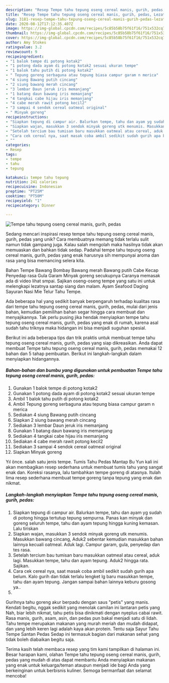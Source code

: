 ```yaml
---
description: "Resep Tempe tahu tepung oseng cereal manis, gurih, pedas, Lezat"
title: "Resep Tempe tahu tepung oseng cereal manis, gurih, pedas, Lezat"
slug: 3181-resep-tempe-tahu-tepung-oseng-cereal-manis-gurih-pedas-lezat
date: 2020-08-12T17:12:35.407Z
image: https://img-global.cpcdn.com/recipes/5c85b58b75f61f16/751x532cq70/tempe-tahu-tepung-oseng-cereal-manis-gurih-pedas-foto-resep-utama.jpg
thumbnail: https://img-global.cpcdn.com/recipes/5c85b58b75f61f16/751x532cq70/tempe-tahu-tepung-oseng-cereal-manis-gurih-pedas-foto-resep-utama.jpg
cover: https://img-global.cpcdn.com/recipes/5c85b58b75f61f16/751x532cq70/tempe-tahu-tepung-oseng-cereal-manis-gurih-pedas-foto-resep-utama.jpg
author: Amy Stokes
ratingvalue: 3.2
reviewcount: 9
recipeingredient:
- "1 balok tempe di potong kotak2"
- "1 potong dada ayam di potong kotak2 sesuai ukuran tempe"
- "1 balok tahu putih di potong kotak2"
- " Tepung goreng serbaguna atau tepung biasa campur garam n merica"
- "4 siung Bawang putih cincang"
- "2 siung bawang merah cincang"
- "3 lembar Daun jeruk iris memanjang"
- "1 batang daun bawang iris memanjang"
- "4 tangkai cabe hijau iris memanjang"
- "4 cabe merah rawit potong kecil2"
- "3 sampai 4 sendok cereal oatmeal original"
- " Minyak goreng"
recipeinstructions:
- "Siapkan tepung di campur air. Balurkan tempe, tahu dan ayam yg sudah di potong hingga tertutup tepung sempurna. Panas kan minyak dan goreng seluruh tempe, tahu dan ayam tepung hingga kuning kemasan. Lalu tiriskan"
- "Siapkan wajan, masukkan 3 sendok minyak goreng utk menumis. Masukkan bawang cincang, Aduk2 sebentar kemudian masukkan bahan lainnya kecuali oatmeal. Aduk lagi. Campur garam, gula, penyedap dan tes rasa."
- "Setelah tercium bau tumisan baru masukkan oatmeal atau cereal, aduk lagi. Masukkan tempe, tahu dan ayam tepung. Aduk2 hingga rata. Sajikan."
- "Cara cek cereal nya, saat masak coba ambil sedikit sudah gurih apa belum. Kalo gurih dan tidak terlalu lengket lg baru masukkan tempe, tahu dan ayam tepung. Jangan sampai bahan lainnya keburu gosong ya.."
- ""
categories:
- Resep
tags:
- tempe
- tahu
- tepung

katakunci: tempe tahu tepung 
nutrition: 241 calories
recipecuisine: Indonesian
preptime: "PT25M"
cooktime: "PT50M"
recipeyield: "1"
recipecategory: Dinner

---
```



![Tempe tahu tepung oseng cereal manis, gurih, pedas](https://img-global.cpcdn.com/recipes/5c85b58b75f61f16/751x532cq70/tempe-tahu-tepung-oseng-cereal-manis-gurih-pedas-foto-resep-utama.jpg)

Sedang mencari inspirasi resep tempe tahu tepung oseng cereal manis, gurih, pedas yang unik? Cara membuatnya memang tidak terlalu sulit namun tidak gampang juga. Kalau salah mengolah maka hasilnya tidak akan memuaskan dan bahkan tidak sedap. Padahal tempe tahu tepung oseng cereal manis, gurih, pedas yang enak harusnya sih mempunyai aroma dan rasa yang bisa memancing selera kita.

Bahan Tempe Bawang Bombay Bawang merah Bawang putih Cabe Kecap Penyedap rasa Gula Garam Minyak goreng secukupnya Caranya memasak ada di video lihat smpai. Sajikan oseng-oseng tempe yang satu ini untuk melengkapi lezatnya santap siang dan malam. Ayam Seafood Daging Sayuran Nasi Mie Telur Tahu Tempe.

Ada beberapa hal yang sedikit banyak berpengaruh terhadap kualitas rasa dari tempe tahu tepung oseng cereal manis, gurih, pedas, mulai dari jenis bahan, kemudian pemilihan bahan segar hingga cara membuat dan menyajikannya. Tak perlu pusing jika hendak menyiapkan tempe tahu tepung oseng cereal manis, gurih, pedas yang enak di rumah, karena asal sudah tahu triknya maka hidangan ini bisa menjadi suguhan spesial.


Berikut ini ada beberapa tips dan trik praktis untuk membuat tempe tahu tepung oseng cereal manis, gurih, pedas yang siap dikreasikan. Anda dapat membuat Tempe tahu tepung oseng cereal manis, gurih, pedas memakai 12 bahan dan 5 tahap pembuatan. Berikut ini langkah-langkah dalam menyiapkan hidangannya.

<!--inarticleads1-->

##### Bahan-bahan dan bumbu yang digunakan untuk pembuatan Tempe tahu tepung oseng cereal manis, gurih, pedas:

1. Gunakan 1 balok tempe di potong kotak2
1. Gunakan 1 potong dada ayam di potong kotak2 sesuai ukuran tempe
1. Ambil 1 balok tahu putih di potong kotak2
1. Ambil  Tepung goreng serbaguna atau tepung biasa campur garam n merica
1. Sediakan 4 siung Bawang putih cincang
1. Siapkan 2 siung bawang merah cincang
1. Sediakan 3 lembar Daun jeruk iris memanjang
1. Gunakan 1 batang daun bawang iris memanjang
1. Sediakan 4 tangkai cabe hijau iris memanjang
1. Sediakan 4 cabe merah rawit potong kecil2
1. Sediakan 3 sampai 4 sendok cereal oatmeal original
1. Siapkan  Minyak goreng


Yıl önce. salah satu jenis tempe. Tumis Tahu Pedas Mantap Bu Yun kali ini akan membagikan resep sederhana untuk membuat tumis tahu yang sangat enak dan. Koreksi rasanya, lalu tambahkan tempe goreng di atasnya. Itulah lima resep sederhana membuat tempe goreng tanpa tepung yang enak dan nikmat. 

<!--inarticleads2-->

##### Langkah-langkah menyiapkan Tempe tahu tepung oseng cereal manis, gurih, pedas:

1. Siapkan tepung di campur air. Balurkan tempe, tahu dan ayam yg sudah di potong hingga tertutup tepung sempurna. Panas kan minyak dan goreng seluruh tempe, tahu dan ayam tepung hingga kuning kemasan. Lalu tiriskan
1. Siapkan wajan, masukkan 3 sendok minyak goreng utk menumis. Masukkan bawang cincang, Aduk2 sebentar kemudian masukkan bahan lainnya kecuali oatmeal. Aduk lagi. Campur garam, gula, penyedap dan tes rasa.
1. Setelah tercium bau tumisan baru masukkan oatmeal atau cereal, aduk lagi. Masukkan tempe, tahu dan ayam tepung. Aduk2 hingga rata. Sajikan.
1. Cara cek cereal nya, saat masak coba ambil sedikit sudah gurih apa belum. Kalo gurih dan tidak terlalu lengket lg baru masukkan tempe, tahu dan ayam tepung. Jangan sampai bahan lainnya keburu gosong ya..
1. 


Gurihnya tahu goreng akur berpadu dengan saus &#34;petis&#34; yang manis. Kendati begitu, nggak sedikit yang menolak camilan ini lantaran petis yang Nah, biar lebih nikmat, tahu petis bisa dinikmati dengan nyeplus cabai rawit. Rasa manis, gurih, asam, asin, dan pedas pun bakal menjadi satu di lidah. Tahu tempe merupakan makanan yang murah meriah dan mudah didapat, dan yang lebih keren lagi adalah kaya akan protein. Tentu saja Sayur Tahu Tempe Santan Pedas Sedap ini termasuk bagian dari makanan sehat yang tidak boleh diabaikan begitu saja. 

Terima kasih telah membaca resep yang tim kami tampilkan di halaman ini. Besar harapan kami, olahan Tempe tahu tepung oseng cereal manis, gurih, pedas yang mudah di atas dapat membantu Anda menyiapkan makanan yang enak untuk keluarga/teman ataupun menjadi ide bagi Anda yang berkeinginan untuk berbisnis kuliner. Semoga bermanfaat dan selamat mencoba!

